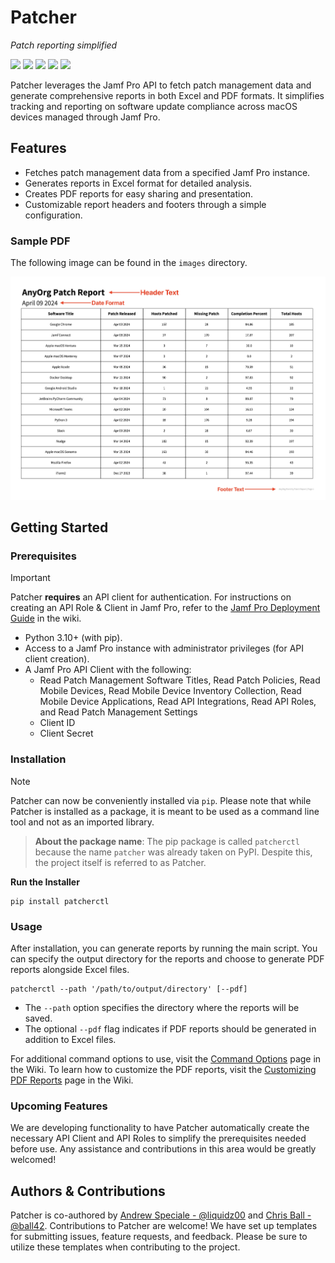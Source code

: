 # Patcher

_Patch reporting simplified_

![](https://img.shields.io/pypi/l/patcherctl)&nbsp;![](https://img.shields.io/badge/Python-3.10+-3776AB.svg?style=flat&logo=python&logoColor=white)&nbsp;![](https://img.shields.io/github/v/release/liquidz00/Patcher?color=orange)&nbsp;![](https://github.com/liquidz00/patcher/actions/workflows/pytest.yml/badge.svg)&nbsp;![](https://img.shields.io/pypi/v/patcherctl?color=yellow)


Patcher leverages the Jamf Pro API to fetch patch management data and generate comprehensive reports in both Excel and PDF formats. It simplifies tracking and reporting on software update compliance across macOS devices managed through Jamf Pro.

## Features

- Fetches patch management data from a specified Jamf Pro instance.
- Generates reports in Excel format for detailed analysis.
- Creates PDF reports for easy sharing and presentation.
- Customizable report headers and footers through a simple configuration.

### Sample PDF
The following image can be found in the `images` directory.
<p align="left"><img src="https://raw.githubusercontent.com/liquidz00/Patcher/develop/images/example_pdf.jpeg" width="750"/></p>

## Getting Started

### Prerequisites

> [!IMPORTANT]
> Patcher **requires** an API client for authentication. For instructions on creating an API Role & Client in Jamf Pro, refer to the [Jamf Pro Deployment Guide](https://github.com/liquidz00/Patcher/wiki/Jamf-Pro-Deployment-Guide#creating-an-api-role--client) in the wiki.

- Python 3.10+ (with pip).
- Access to a Jamf Pro instance with administrator privileges (for API client creation).
- A Jamf Pro API Client with the following:
  - Read Patch Management Software Titles, Read Patch Policies, Read Mobile Devices, Read Mobile Device Inventory Collection, Read Mobile Device Applications, Read API Integrations, Read API Roles, and Read Patch Management Settings
  - Client ID
  - Client Secret

### Installation

> [!NOTE]
> Patcher can now be conveniently installed via `pip`. Please note that while Patcher is installed as a package, it is meant to be used as a command line tool and not as an imported library.

> **About the package name**: The pip package is called `patcherctl` because the name `patcher` was already taken on PyPI. Despite this, the project itself is referred to as Patcher.

**Run the Installer**
```shell
pip install patcherctl
```

### Usage
After installation, you can generate reports by running the main script. You can specify the output directory for the reports and choose to generate PDF reports alongside Excel files.
```shell
patcherctl --path '/path/to/output/directory' [--pdf]
```
- The `--path` option specifies the directory where the reports will be saved.
- The optional `--pdf` flag indicates if PDF reports should be generated in addition to Excel files.

For additional command options to use, visit the [Command Options](https://github.com/liquidz00/patcher/wiki/Command-Options) page in the Wiki. To learn how to customize the PDF reports, visit the [Customizing PDF Reports](https://github.com/liquidz00/Patcher/wiki/Customizing-PDF-Reports) page in the Wiki.

### Upcoming Features
We are developing functionality to have Patcher automatically create the necessary API Client and API Roles to simplify the prerequisites needed before use. Any assistance and contributions in this area would be greatly welcomed!

## Authors & Contributions
Patcher is co-authored by [Andrew Speciale - @liquidz00](https://github.com/liquidz00) and [Chris Ball - @ball42](https://github.com/ball42). Contributions to Patcher are welcome! We have set up templates for submitting issues, feature requests, and feedback. Please be sure to utilize these templates when contributing to the project.
